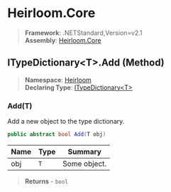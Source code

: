 # Heirloom.Core

> **Framework**: .NETStandard,Version=v2.1  
> **Assembly**: [Heirloom.Core][0]

## ITypeDictionary\<T>.Add (Method)

> **Namespace**: [Heirloom][0]  
> **Declaring Type**: [ITypeDictionary\<T>][1]

### Add(T)

Add a new object to the type dictionary.

```cs
public abstract bool Add(T obj)
```

| Name | Type | Summary      |
|------|------|--------------|
| obj  | `T`  | Some object. |

> **Returns** - `bool`

[0]: ../../../Heirloom.Core.md
[1]: ../ITypeDictionary[T].md
